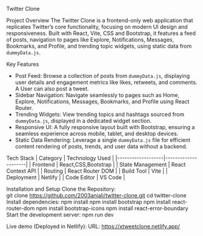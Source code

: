 Twitter Clone

Project Overview
The Twitter Clone is a frontend-only web application that replicates Twitter’s core functionality, focusing on modern UI design and responsiveness. Built with React, Vite, CSS and Bootstrap, it features a feed of posts, navigation to pages like Explore, Notifications, Messages, Bookmarks, and Profile, and trending topic widgets, using static data from `dummyData.js`.

Key Features
- Post Feed: Browse a collection of posts from `dummyData.js`, displaying user details and engagement metrics like likes, retweets, and    comments. A User can also post a tweet.
- Sidebar Navigation: Navigate seamlessly to pages such as Home, Explore, Notifications, Messages, Bookmarks, and Profile using React Router.
- Trending Widgets: View trending topics and hashtags sourced from `dummyData.js`, displayed in a dedicated widget section.
- Responsive UI: A fully responsive layout built with Bootstrap, ensuring a seamless experience across mobile, tablet, and desktop devices.
- Static Data Rendering: Leverage a single `dummyData.js` file for efficient content rendering of posts, trends, and user data without a backend.

Tech Stack
| Category          | Technology Used     |
|-------------------|---------------------|
| Frontend          | React,CSS,Bootstrap |
| State Management  | React Context API   |
| Routing           | React Router DOM    |
| Build Tool        | Vite                |
| Deployment        | Netlify             |
| Code Editor       | VS Code             |

Installation and Setup
 Clone the Repository:  
   git clone https://github.com/2003anjali/twitter-clone.git
   cd twitter-clone
 Install dependencies:
   npm install
   npm install bootstrap
   npm install react-router-dom
   npm install bootstrap-icons
   npm install react-error-boundary
 Start the development server:
   npm run dev

Live demo (Deployed in Netlify):
   URL: https://xtweetclone.netlify.app/

